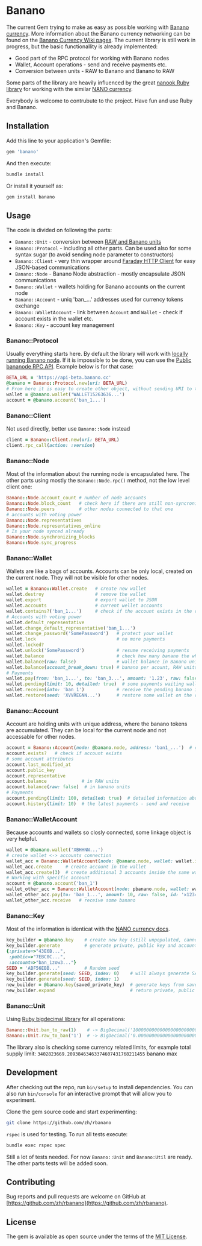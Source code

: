 # Banano

The current Gem trying to make as easy as possible working with [Banano currency](https://banano.cc/).
More information about the Banano currency networking can be found on the [Banano Currency Wiki pages](https://github.com/BananoCoin/banano/wiki/Network-Specifications).
The current library is still work in progress, but the basic functionallity is already implemented:

- Good part of the RPC protocol for working with Banano nodes
- Wallet, Account operations - send and receive payments etc.
- Conversion between units - RAW to Banano and Banano to RAW

Some parts of the library are heavily influenced by the great [nanook Ruby library](https://github.com/lukes/nanook) for working with the similar [NANO currency](https://nano.org/en/).

Everybody is welcome to contrubute to the project. Have fun and use Ruby and Banano.

## Installation

Add this line to your application's Gemfile:

```ruby
gem 'banano'
```

And then execute:

```sh
bundle install
```

Or install it yourself as:

```sh
gem install banano
```

## Usage

The code is divided on following the parts:

- `Banano::Unit` - conversion between [RAW and Banano units](https://nanoo.tools/banano-units)
- `Banano::Protocol` - including all other parts. Can be used also for some syntax sugar (to avoid sending node parameter to constructors)
- `Banano::Client` - very thin wrapper around [Faraday HTTP Client](https://github.com/lostisland/faraday) for easy JSON-based communications
- `Banano::Node` - Banano Node abstraction - mostly encapsulate JSON communications
- `Banano::Wallet` - wallets holding for Banano accounts on the current node
- `Banano::Account` - uniq 'ban_...' addresses used for currency tokens exchange
- `Banano::WalletAccount` - link between `Account` and `Wallet` - check if account exists in the wallet etc.
- `Banano::Key` - account key management

### Banano::Protocol

Usually everything starts here. By default the library will work with [locally running Banano node](https://github.com/BananoCoin/banano/wiki/Running-a-Docker-Bananode).
If it is impossible to be done, you can use the [Public bananode RPC API](https://nanoo.tools/bananode-api). Example below is for that case:

```rb
BETA_URL = 'https://api-beta.banano.cc'
@banano = Banano::Protocol.new(uri: BETA_URL)
# From here it is easy to create other object, without sending URI to them
wallet = @banano.wallet('WALLET15263636...')
account = @banano.account('ban_1...')
```

### Banano::Client

Not used directly, better use `Banano::Node` instead

```rb
client = Banano::Client.new(uri: BETA_URL)
client.rpc_call(action: :version)
```

### Banano::Node

Most of the information about the running node is encapsulated here. The other parts using  mostly the `Banano::Node.rpc()` method, not the low level client one:

```rb
Banano::Node.account_count # number of node accounts
Banano::Node.block_count   # check here if there are still non-syncronized blocks
Banano::Node.peers         # other nodes connected to that one
# accounts with voting power
Banano::Node.representatives
Banano::Node.representatives_online
# Is your node synced already
Banano::Node.synchronizing_blocks
Banano::Node.sync_progress
```

### Banano::Wallet

Wallets are like a bags of accounts. Accounts can be only local, created on the current node. They will not be visible for other nodes.

```rb
wallet = Banano::Wallet.create   # create new wallet
wallet.destroy                   # remove the wallet
wallet.export                    # export wallet to JSON
wallet.accounts                  # current wellet accounts
wallet.contains?('ban_1...')     # check if the account exists in the current wallet
# Accounts with voting power
wallet.default_representative
wallet.change_default_representative('ban_1...')
wallet.change_password('SomePassword')   # protect your wallet
wallet.lock                              # no more payments
wallet.locked?
wallet.unlock('SomePassword')            # resume receiving payments
wallet.balance                           # check how many banano the whole wallet have, RAW units
wallet.balance(raw: false)               # wallet balance in Banano units
wallet.balance(account_break_down: true) # banano per acount, RAW units
# Payments
wallet.pay(from: 'ban_1...', to: 'ban_3...', amount: '1.23', raw: false, id: 'x123')
wallet.pending(limit: 10, detailed: true)  # some payments waiting wallet unlock
wallet.receive(into: 'ban_1')            # receive the pending banano into some wallet account
wallet.restore(seed: 'XVVREGNN...')      # restore some wallet on the current node
```

### Banano::Account

Account are holding units with unique address, where the banano tokens are accumulated. They can be local for the current node and not accessable for other nodes.

```rb
account = Banano::Account(node: @banano.node, address: 'ban1_...')  # create new account on that node
account.exists?   # check if account exists
# some account attributes
account.last_modified_at
account.public_key
account.representative
account.balance             # in RAW units
account.balance(raw: false)  # in banano units
# Payments
account.pending(limit: 100, detailed: true)  # detailed information about the pending payments
account.history(limit: 10)  # the latest payments - send and receive
```

### Banano::WalletAccount

Because accounts and wallets so closly connected, some linkage object is very helpful.

```rb
wallet = @banano.wallet('XBHHNN...')
# create wallet <-> accounts connection
wallet_acc = Banano::WalletAccount(node: @banano.node, wallet: wallet.id)
wallet_acc.create     # create account in the wallet
wallet_acc.create(3)  # create additional 3 accounts inside the same wallet
# Working with specific account
account = @banano.account('ban_1')
wallet_other_acc = Banano::WalletAccount(node: pbanano.node, wallet: wallet.id, account: account.id)
wallet_other_acc.pay(to: 'ban_1...', amount: 10, raw: false, id: 'x1234')  # send some banano
wallet_other_acc.receive   # receive some banano

```

### Banano::Key

Most of the information is identicat with the [NANO currency docs](https://docs.nano.org/integration-guides/key-management/).

```rb
key_builder = @banano.key    # create new key (still unpopulated, cannot be used)
key_builder.generate         # generate private, public key and account address
{:private=>"43E6B...",
 :public=>"7EBC0C...",
 :account=>"ban_1zow3..."}
SEED = 'ABF56EBB...'         # Random seed
key_builder.generate(seed: SEED, index: 0)    # will always generate SAME pair of keys and address
key_builder.generate(seed: SEED, index: 1)
new_builder = @banano.key(saved_private_key)  # generate keys from saved private key
new_builder.expand                            # return private, public key and account address
```

### Banano::Unit

Using [Ruby bigdecimal library](https://apidock.com/ruby/BigDecimal) for all operations:

```rb
Banano::Unit.ban_to_raw(1)    # -> BigDecimal('100000000000000000000000000000')
Banano::Unit.raw_to_ban('1')  # -> BigDecimal('0.00000000000000000000000000001')
```

The library also is checking some currency related limits, for example total supply limit: `3402823669.20938463463374607431768211455` banano max

## Development

After checking out the repo, run `bin/setup` to install dependencies. You can also run `bin/console` for an interactive prompt that will allow you to experiment.

Clone the gem source code and start experimenting:

```sh
git clone https://github.com/zh/rbanano
```

`rspec` is used for testing. To run all tests execute:

```sh
bundle exec rspec spec
```

Still a lot of tests needed. For now `Banano::Unit` and `Banano:Util` are ready. The other parts tests will be added soon.

## Contributing

Bug reports and pull requests are welcome on GitHub at [https://github.com/zh/rbanano](https://github.com/zh/rbanano).


## License

The gem is available as open source under the terms of the [MIT License](https://opensource.org/licenses/MIT).

